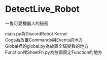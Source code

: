 # DetectLive_Robot
一隻可愛機器人的秘密

main.py為DiscordRobot Kernel  
Cogs為放置Commands與Events的地方   
Global裡的global.py為放置全域變數的地方  
Function裡SheetFn.py為放置固定Function的地方  

